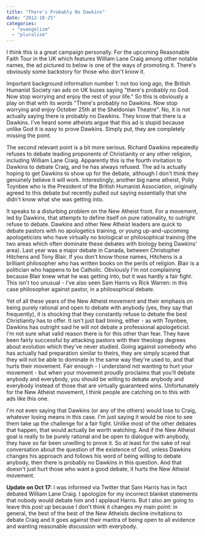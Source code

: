 ```yaml
---
title: "There's Probably No Dawkins"
date: "2012-10-25"
categories: 
  - "evangelism"
  - "pluralism"
---
```


I think this is a great campaign personally. For the upcoming Reasonable Faith Tour in the UK which features William Lane Craig among other notable names, the ad pictured to below is one of the ways of promoting it. There's obviously some backstory for those who don't know it.

Important background information number 1: not too long ago, the British Humanist Society ran ads on UK buses saying "there's probably no God. Now stop worrying and enjoy the rest of your life." So this is obviously a play on that with its words "There's probably no Dawkins. Now stop worrying and enjoy October 25th at the Sheldonian Theatre". No, it is not actually saying there is probably no Dawkins. They know that there is a Dawkins. I've heard some atheists argue that this ad is stupid because unlike God it is easy to prove Dawkins. Simply put, they are completely missing the point.

<!--more-->

The second relevant point is a bit more serious. Richard Dawkins repeatedly refuses to debate leading proponents of Christianity or any other religion, including William Lane Craig. Apparently this is the fourth invitation to Dawkins to debate Craig, and he has always refused. The ad is actually hoping to get Dawkins to show up for the debate, although I don't think they genuinely believe it will work. Interestingly, another big name atheist, Polly Toynbee who is the President of the British Humanist Association, originally agreed to this debate but recently pulled out saying essentially that she didn't know what she was getting into.

It speaks to a disturbing problem on the New Atheist front. For a movement, led by Dawkins, that attempts to define itself on pure rationality, to outright refuse to debate. Dawkins and other New Atheist leaders are quick to debate pastors with no apologetics training, or young up-and-upcoming apologeticists who have virtually no biological or philosophical training (the two areas which often dominate these debates with biology being Dawkins' area). Last year was a major debate in Canada, between Christopher Hitchens and Tony Blair. If you don't know those names, Hitchens is a brilliant philosopher who has written books on the perils of religion. Blair is a politician who happens to be Catholic. Obviously I'm not complaining because Blair knew what he was getting into, but it was hardly a fair fight. This isn't too unusual - I've also seen Sam Harris vs Rick Warren: in this case philosopher against pastor, in a philosophical debate.

Yet of all these years of the New Atheist movement and their emphasis on being purely rational and open to debate with anybody (yes, they say that frequently), it is shocking that they constantly refuse to debate the best Christianity has to offer. It isn't just bad timing, either - as with Toynbee, Dawkins has outright said he will not debate a professional apologeticist. I'm not sure what valid reason there is for this other than fear. They have been fairly successful by attacking pastors with their theology degrees about evolution which they've never studied. Going against somebody who has actually had preparation similar to theirs, they are simply scared that they will not be able to dominate in the same way they're used to, and that hurts their movement. Fair enough - I understand not wanting to hurt your movement - but when your movement proudly proclaims that you'll debate anybody and everybody, you should be willing to debate anybody and everybody instead of those that are virtually guaranteed wins. Unfortunately for the New Atheist movement, I think people are catching on to this with ads like this one.

I'm not even saying that Dawkins (or any of the others) would lose to Craig, whatever losing means in this case. I'm just saying it would be nice to see them take up the challenge for a fair fight. Unlike most of the other debates that happen, that would actually be worth watching. And if the New Atheist goal is really to be purely rational and be open to dialogue with anybody, they have so far been unwilling to prove it. So at least for the sake of real conversation about the question of the existence of God, unless Dawkins changes his approach and follows his word of being willing to debate anybody, then there is probably no Dawkins in this question. And that doesn't just hurt those who want a good debate, it hurts the New Atheist movement.

**Update on Oct 17:** I was informed via Twitter that Sam Harris has in fact debated William Lane Craig. I apologize for my incorrect blanket statements that nobody would debate him and I applaud Harris. But I also am going to leave this post up because I don't think it changes my main point: in general, the best of the best of the New Atheists decline invitations to debate Craig and it goes against their mantra of being open to all evidence and wanting reasonable discussion with everybody.
